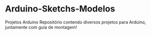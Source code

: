 # Arduino-Sketchs-Modelos
Projetos Arduino
Repositório contendo diversos projetos para Arduino, juntamente com guia de montagem!
